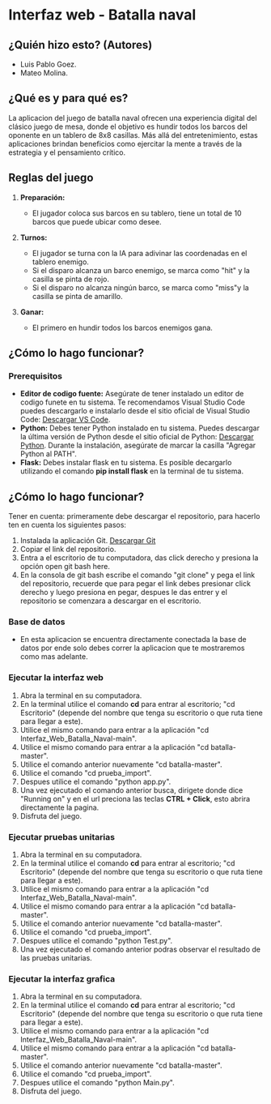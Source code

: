 # Interfaz web - Batalla naval

## ¿Quién hizo esto? (Autores)

- Luis Pablo Goez.
- Mateo Molina.


## ¿Qué es y para qué es?

La aplicacion del juego de batalla naval ofrecen una experiencia digital del clásico juego de mesa, donde el objetivo es hundir todos los barcos del oponente en un tablero de 8x8 casillas. Más allá del entretenimiento, estas aplicaciones brindan beneficios como ejercitar la mente a través de la estrategia y el pensamiento crítico.


## Reglas del juego

1. **Preparación:**
   - El jugador coloca sus barcos en su tablero, tiene un total de 10 barcos que puede ubicar como desee.

2. **Turnos:**
   - El jugador se turna con la IA para adivinar las coordenadas en el tablero enemigo.
   - Si el disparo alcanza un barco enemigo, se marca como "hit" y la casilla se pinta de rojo.
   - Si el disparo no alcanza ningún barco, se marca como "miss"y la casilla se pinta de amarillo.

3. **Ganar:**
   - El primero en hundir todos los barcos enemigos gana.


## ¿Cómo lo hago funcionar?

### Prerequisitos
- **Editor de codigo fuente:** Asegúrate de tener instalado un editor de codigo funete en tu sistema. Te recomendamos Visual Studio Code puedes descargarlo e instalarlo desde el sitio oficial de Visual Studio Code: [Descargar VS Code](https://code.visualstudio.com/Download).
- **Python:** Debes tener Python instalado en tu sistema. Puedes descargar la última versión de Python desde el sitio oficial de Python: [Descargar Python](https://www.python.org/downloads/). Durante la instalación, asegúrate de marcar la casilla "Agregar Python al PATH".
- **Flask:** Debes instalar flask en tu sistema. Es posible decargarlo utilizando el comando **pip install flask** en la terminal de tu sistema.


## ¿Cómo lo hago funcionar?
Tener en cuenta: primeramente debe descargar el repositorio, para hacerlo ten en cuenta los siguientes pasos:
1. Instalada la aplicación Git. [Descargar Git](https://git-scm.com/download/win)
2. Copiar el link del repositorio. 
3. Entra a el escritorio de tu computadora, das click derecho y presiona la opción open git bash here.
4. En la consola de git bash escribe el comando "git clone" y pega el link del repositorio, recuerde que para pegar el link debes presionar click derecho y luego presiona en pegar, despues le das entrer y el repositorio se comenzara a descargar en el escritorio. 


### Base de datos
- En esta aplicacion se encuentra directamente conectada la base de datos por ende solo debes correr la aplicacion que te mostraremos como mas adelante. 


### Ejecutar la interfaz web
1. Abra la terminal en su computadora.
2. En la terminal utilice el comando **cd** para entrar al escritorio; "cd Escritorio" (depende del nombre que tenga su escritorio o que ruta tiene para llegar a este).
3. Utilice el mismo comando para entrar a la aplicación "cd Interfaz_Web_Batalla_Naval-main".
4. Utilice el mismo comando para entrar a la aplicación "cd batalla-master".
5. Utilice el comando anterior nuevamente "cd batalla-master".
6. Utilice el comando "cd prueba_import".
7. Despues utilice el comando "python app.py".
8. Una vez ejecutado el comando anterior busca, dirigete donde dice "Running on" y en el url preciona las teclas **CTRL + Click**, esto abrira directamente la pagina.
9. Disfruta del juego.


### Ejecutar pruebas unitarias
1. Abra la terminal en su computadora.
2. En la terminal utilice el comando **cd** para entrar al escritorio; "cd Escritorio" (depende del nombre que tenga su escritorio o que ruta tiene para llegar a este).
3. Utilice el mismo comando para entrar a la aplicación "cd Interfaz_Web_Batalla_Naval-main".
4. Utilice el mismo comando para entrar a la aplicación "cd batalla-master".
5. Utilice el comando anterior nuevamente "cd batalla-master".
6. Utilice el comando "cd prueba_import".
7. Despues utilice el comando "python Test.py".
8. Una vez ejecutado el comando anterior podras observar el resultado de las pruebas unitarias.


### Ejecutar la interfaz grafica 
1. Abra la terminal en su computadora.
2. En la terminal utilice el comando **cd** para entrar al escritorio; "cd Escritorio" (depende del nombre que tenga su escritorio o que ruta tiene para llegar a este).
3. Utilice el mismo comando para entrar a la aplicación "cd Interfaz_Web_Batalla_Naval-main".
4. Utilice el mismo comando para entrar a la aplicación "cd batalla-master".
5. Utilice el comando anterior nuevamente "cd batalla-master".
6. Utilice el comando "cd prueba_import".
7. Despues utilice el comando "python Main.py".
8. Disfruta del juego.